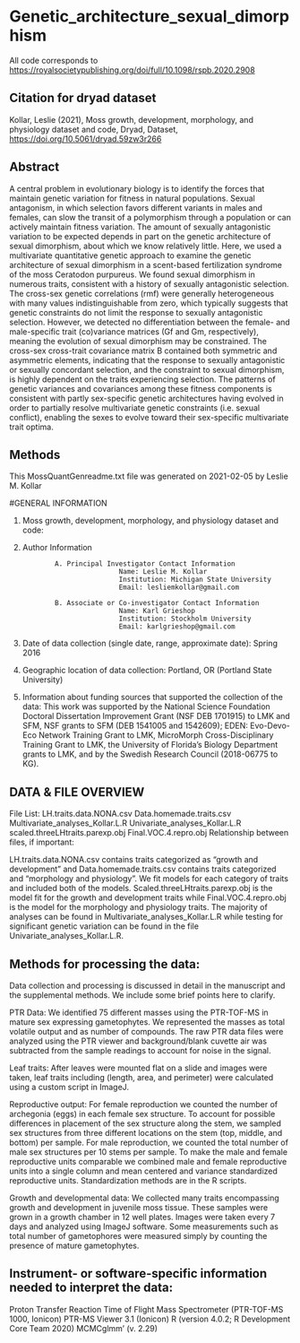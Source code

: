 # Genetic_architecture_sexual_dimorphism
All code corresponds to https://royalsocietypublishing.org/doi/full/10.1098/rspb.2020.2908

## Citation for dryad dataset
Kollar, Leslie (2021), Moss growth, development, morphology, and physiology dataset and code, Dryad, Dataset, https://doi.org/10.5061/dryad.59zw3r266

## Abstract
A central problem in evolutionary biology is to identify the forces that maintain genetic variation for fitness in natural populations. Sexual antagonism, in which selection favors different variants in males and females, can slow the transit of a polymorphism through a population or can actively maintain fitness variation. The amount of sexually antagonistic variation to be expected depends in part on the genetic architecture of sexual dimorphism, about which we know relatively little. Here, we used a multivariate quantitative genetic approach to examine the genetic architecture of sexual dimorphism in a scent-based fertilization syndrome of the moss  Ceratodon purpureus. We found sexual dimorphism in numerous traits, consistent with a history of sexually antagonistic selection. The cross-sex genetic correlations (rmf) were generally heterogeneous with many values indistinguishable from zero, which typically suggests that genetic constraints do not limit the response to sexually antagonistic selection. However, we detected no differentiation between the female- and male-specific trait (co)variance matrices (Gf and Gm, respectively), meaning the evolution of sexual dimorphism may be constrained. The cross-sex cross-trait covariance matrix B contained both symmetric and asymmetric elements, indicating that the response to sexually antagonistic or sexually concordant selection, and the constraint to sexual dimorphism, is highly dependent on the traits experiencing selection. The patterns of genetic variances and covariances among these fitness components is consistent with partly sex-specific genetic architectures having evolved in order to partially resolve multivariate genetic constraints (i.e. sexual conflict), enabling the sexes to evolve toward their sex-specific multivariate trait optima.

## Methods
This MossQuantGenreadme.txt file was generated on 2021-02-05 by Leslie M. Kollar

#GENERAL INFORMATION
1. Moss growth, development, morphology, and physiology dataset and code:

2. Author Information

               A. Principal Investigator Contact Information
                               Name: Leslie M. Kollar
                               Institution: Michigan State University
                               Email: lesliemkollar@gmail.com

               B. Associate or Co-investigator Contact Information
                               Name: Karl Grieshop
                               Institution: Stockholm University
                               Email: karlgrieshop@gmail.com

3. Date of data collection (single date, range, approximate date): Spring 2016

4. Geographic location of data collection: Portland, OR (Portland State University)

5. Information about funding sources that supported the collection of the data: This work was supported by the National Science Foundation Doctoral Dissertation Improvement Grant (NSF DEB 1701915) to LMK and SFM, NSF grants to SFM (DEB 1541005 and 1542609); EDEN: Evo-Devo-Eco Network Training Grant to LMK, MicroMorph Cross-Disciplinary Training Grant to LMK, the University of Florida’s Biology Department grants to LMK, and by the Swedish Research Council (2018-06775 to KG).

## DATA & FILE OVERVIEW

File List:
LH.traits.data.NONA.csv
Data.homemade.traits.csv
Multivariate_analyses_Kollar.L.R
Univariate_analyses_Kollar.L.R
scaled.threeLHtraits.parexp.obj
Final.VOC.4.repro.obj
Relationship between files, if important:
 
LH.traits.data.NONA.csv contains traits categorized as “growth and development” and Data.homemade.traits.csv contains traits categorized and “morphology and physiology”. We fit models for each category of traits and included both of the models. Scaled.threeLHtraits.parexp.obj is the model fit for the growth and development traits while Final.VOC.4.repro.obj is the model for the morphology and physiology traits. The majority of analyses can be found in Multivariate_analyses_Kollar.L.R while testing for significant genetic variation can be found in the file Univariate_analyses_Kollar.L.R.
 
## Methods for processing the data:

Data collection and processing is discussed in detail in the manuscript and the supplemental methods. We include some brief points here to clarify.

PTR Data: We identified 75 different masses using the PTR-TOF-MS in mature sex expressing gametophytes. We represented the masses as total volatile output and as number of compounds. The raw PTR data files were analyzed using the PTR viewer and background/blank cuvette air was subtracted from the sample readings to account for noise in the signal.

Leaf traits: After leaves were mounted flat on a slide and images were taken, leaf traits including (length, area, and perimeter) were calculated using a custom script in ImageJ.

Reproductive output: For female reproduction we counted the number of archegonia (eggs) in each female sex structure. To account for possible differences in placement of the sex structure along the stem, we sampled sex structures from three different locations on the stem (top, middle, and bottom) per sample. For male reproduction, we counted the total number of male sex structures per 10 stems per sample. To make the male and female reproductive units comparable we combined male and female reproductive units into a single column and mean centered and variance standardized reproductive units. Standardization methods are in the R scripts.

Growth and developmental data: We collected many traits encompassing growth and development in juvenile moss tissue. These samples were grown in a growth chamber in 12 well plates. Images were taken every 7 days and analyzed using ImageJ software. Some measurements such as total number of gametophores were measured simply by counting the presence of mature gametophytes.

## Instrument- or software-specific information needed to interpret the data:

Proton Transfer Reaction Time of Flight Mass Spectrometer (PTR-TOF-MS 1000, Ionicon)
PTR-MS Viewer 3.1 (Ionicon)
R (version 4.0.2; R Development Core Team 2020)
MCMCglmm’ (v. 2.29)
